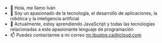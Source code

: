 - 👋 Hola, me llamo Iván
- 👀 Soy un apasionado de la tecnología, el desarrollo de aplicaciones, la robótica y la inteligencia artificial
- 🌱 Actualmente, estoy aprendiendo JavaScript y todas las tecnologías relacionadas a este apasionante lenguaje de programación
- 📫 Puedes contactarme a mi correo mr.ibustos.ca@icloud.com

<!---
ibustosca/ibustosca is a ✨ special ✨ repository because its `README.md` (this file) appears on your GitHub profile.
You can click the Preview link to take a look at your changes.
--->
